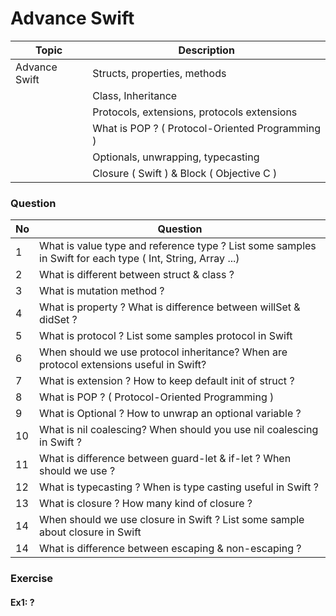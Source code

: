 # Advance Swift
| Topic                 | Description |
| --------------------- | ----------- |
| Advance Swift         | Structs, properties, methods |
|                       | Class, Inheritance |
|                       | Protocols, extensions, protocols extensions |
|                       | What is POP ? ( Protocol-Oriented Programming ) |
|                       | Optionals, unwrapping, typecasting |
|                       | Closure ( Swift ) & Block ( Objective C ) |

### Question

| No | Question |
| -- | ----------- |
| 1  | What is value type and reference type ? List some samples in Swift for each type ( Int, String, Array ...) |
| 2  | What is different between struct & class ? |
| 3  | What is mutation method ? |
| 4  | What is property ? What is difference between willSet & didSet ? |
| 5  | What is protocol ? List some samples protocol in Swift |
| 6  | When should we use protocol inheritance? When are protocol extensions useful in Swift? |
| 7  | What is extension ? How to keep default init of struct ? |
| 8  | What is POP ? ( Protocol-Oriented Programming ) |
| 9  | What is Optional ? How to unwrap an optional variable ? |
| 10 | What is nil coalescing? When should you use nil coalescing in Swift ? |
| 11 | What is difference between guard-let & if-let ? When should we use ? |
| 12 | What is typecasting ? When is type casting useful in Swift ? |
| 13 | What is closure ? How many kind of closure ? |
| 14 | When should we use closure in Swift ? List some sample about closure in Swift |
| 14 | What is difference between escaping & non-escaping ? |


### Exercise

#### Ex1: ? 
